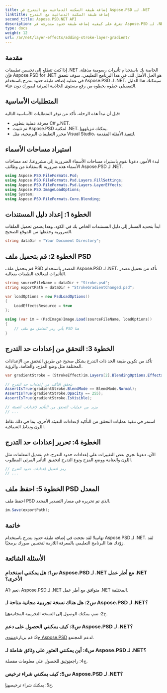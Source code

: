 ```yaml
---
title: إضافة طبقة السكتة الدماغية مع التدرج في Aspose.PSD لـ .NET
linktitle: إضافة طبقة السكتة الدماغية مع التدرج
second_title: Aspose.PSD.NET API
description: تعرف على كيفية إضافة طبقة حدود متدرجة في Aspose.PSD لـ .NET. ارفع مهاراتك في معالجة الصور من خلال هذا البرنامج التعليمي الشامل.
type: docs
weight: 12
url: /ar/net/layer-effects/adding-stroke-layer-gradient/
---
```

## مقدمة

إذا كنت تتطلع إلى تحسين تطبيقات .NET الخاصة بك باستخدام تأثيرات رسومية مذهلة، فإن Aspose.PSD for .NET هو الحل الأمثل لك. في هذا البرنامج التعليمي، سوف نتعمق في عملية إضافة طبقة حدود بتدرج باستخدام Aspose.PSD لـ .NET. سيمكنك هذا الدليل التفصيلي خطوة بخطوة من رفع مستوى الجاذبية المرئية لصورك دون عناء.

## المتطلبات الأساسية

قبل أن نبدأ هذه الرحلة، تأكد من توفر المتطلبات الأساسية التالية:

- معرفة عملية بتطوير C# و.NET.
-  تم تثبيت Aspose.PSD لمكتبة .NET. يمكنك تنزيله[هنا](https://releases.aspose.com/psd/net/).
- محرر التعليمات البرمجية، مثل Visual Studio، لتنفيذ الأمثلة المقدمة.

## استيراد مساحات الأسماء

لبدء الأمور، دعونا نقوم باستيراد مساحات الأسماء الضرورية إلى مشروعنا. تعد مساحات الأسماء هذه ضرورية للاستفادة من وظائف Aspose.PSD لـ .NET.

```csharp
using Aspose.PSD.FileFormats.Psd;
using Aspose.PSD.FileFormats.Psd.Layers.FillSettings;
using Aspose.PSD.FileFormats.Psd.Layers.LayerEffects;
using Aspose.PSD.ImageLoadOptions;
using System;
using Aspose.PSD.FileFormats.Core.Blending;
```

## الخطوة 1: إعداد دليل المستندات

ابدأ بتحديد المسار إلى دليل المستندات الخاص بك في الكود. وهذا يضمن تحميل الملفات الضرورية وحفظها من الموقع الصحيح.

```csharp
string dataDir = "Your Document Directory";
```

## الخطوة 2: قم بتحميل ملف PSD

قم بتحميل ملف PSD المصدر باستخدام Aspose.PSD لـ .NET. تأكد من تحميل مصدر التأثيرات لمعالجة الطبقات بفعالية.

```csharp
string sourceFileName = dataDir + "Stroke.psd";
string exportPath = dataDir + "StrokeGradientChanged.psd";

var loadOptions = new PsdLoadOptions()
{
    LoadEffectsResource = true
};

using (var im = (PsdImage)Image.Load(sourceFileName, loadOptions))
{
    // يأتي رمز التعامل مع ملف PSD هنا
}
```

## الخطوة 3: التحقق من إعدادات حد التدرج

تأكد من تكوين طبقة الحد ذات التدرج بشكل صحيح عن طريق التحقق من الإعدادات المختلفة مثل وضع المزج، والعتامة، والرؤية.

```csharp
var gradientStroke = (StrokeEffect)im.Layers[2].BlendingOptions.Effects[0];

// يتحقق التأكيد من إعدادات حد التدرج
AssertIsTrue(gradientStroke.BlendMode == BlendMode.Normal);
AssertIsTrue(gradientStroke.Opacity == 255);
AssertIsTrue(gradientStroke.IsVisible);

// مزيد من عمليات التحقق من التأكيد لإعدادات التعبئة
// ...
```

استمر في تنفيذ عمليات التحقق من التأكيد لإعدادات التعبئة الأخرى، بما في ذلك نقاط اللون ونقاط الشفافية.

## الخطوة 4: تحرير إعدادات حد التدرج

الآن، دعونا نجري بعض التغييرات على إعدادات حدود التدرج. قم بتعديل المعلمات مثل اللون والعتامة ووضع المزج ونوع التدرج لتحقيق التأثير المرئي المطلوب.

```csharp
// رمز لتعديل إعدادات حدود التدرج
// ...
```

## الخطوة 5: احفظ ملف PSD المعدل

احفظ ملف PSD الذي تم تحريره في مسار التصدير المحدد.

```csharp
im.Save(exportPath);
```

## خاتمة

تهانينا! لقد نجحت في إضافة طبقة حدود بتدرج باستخدام Aspose.PSD لـ .NET. لقد زوّدك هذا البرنامج التعليمي بالمعرفة اللازمة لتحسين صورك برمجيًا.

## الأسئلة الشائعة

### س1: هل يمكنني استخدام Aspose.PSD لـ .NET مع أطر عمل .NET الأخرى؟

A1: نعم، Aspose.PSD لـ .NET متوافق مع أطر عمل .NET المختلفة.

### س2: هل هناك نسخة تجريبية مجانية متاحة لـ Aspose.PSD لـ .NET؟

 ج2: نعم، يمكنك الوصول إلى النسخة التجريبية المجانية[هنا](https://releases.aspose.com/).

### س3: كيف يمكنني الحصول على دعم Aspose.PSD لـ .NET؟

 ج3: قم بزيارة[منتدى Aspose.PSD](https://forum.aspose.com/c/psd/34) لدعم المجتمع.

### س4: أين يمكنني العثور على وثائق شاملة لـ Aspose.PSD لـ .NET؟

 ج4: راجع[توثيق](https://reference.aspose.com/psd/net/) للحصول على معلومات مفصلة.

### س5: كيف يمكنني شراء ترخيص Aspose.PSD لـ .NET؟

 ج5: يمكنك شراء ترخيص[هنا](https://purchase.aspose.com/buy).